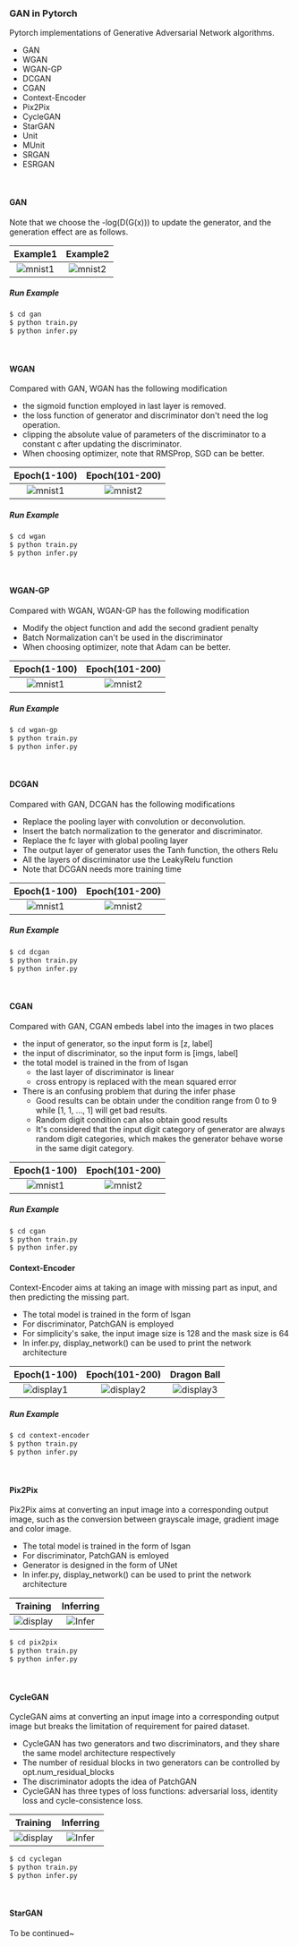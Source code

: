 ### GAN in Pytorch

Pytorch implementations of Generative Adversarial Network algorithms. 

* GAN
* WGAN
* WGAN-GP
* DCGAN
* CGAN
* Context-Encoder
* Pix2Pix
* CycleGAN
* StarGAN
* Unit
* MUnit
* SRGAN
* ESRGAN

&emsp;

#### GAN

Note that we choose the -log(D(G(x))) to update the generator, and the generation effect are as follows.

|             Example1             |             Example2             |
| :------------------------------: | :------------------------------: |
| ![mnist1](gan/images/mnist1.gif) | ![mnist2](gan/images/mnist2.gif) |

##### Run Example

```bash
$ cd gan
$ python train.py
$ python infer.py
```

&emsp;

#### WGAN

Compared with GAN, WGAN has the following modification

* the sigmoid function employed in last layer is removed.
* the loss function of generator and discriminator don't need the log operation.
* clipping the absolute value of  parameters of the discriminator to a constant c after updating the discriminator.
* When choosing optimizer, note that RMSProp, SGD can be better.

|             Epoch(1-100)             |             Epoch(101-200)             |
| :------------------------------: | :------------------------------: |
| ![mnist1](wgan/images/mnist1.gif) | ![mnist2](wgan/images/mnist2.gif) |

##### Run Example

```bash
$ cd wgan
$ python train.py
$ python infer.py
```

&emsp;

#### WGAN-GP

Compared with WGAN, WGAN-GP has the following modification
* Modify the object function and add the second gradient penalty
* Batch Normalization can't be used in the discriminator
* When choosing optimizer, note that Adam can be better.

|             Epoch(1-100)             |             Epoch(101-200)             |
| :------------------------------: | :------------------------------: |
| ![mnist1](wgan-gp/images/mnist1.gif) | ![mnist2](wgan-gp/images/mnist2.gif) |

##### Run Example

```bash
$ cd wgan-gp
$ python train.py
$ python infer.py
```

&emsp;

#### DCGAN
Compared with GAN, DCGAN has the following modifications
* Replace the pooling layer with convolution or deconvolution.
* Insert the batch normalization to the generator and discriminator.
* Replace the fc layer with global pooling layer
* The output layer of generator uses the Tanh function, the others Relu
* All the layers of discriminator use the LeakyRelu function
* Note that DCGAN needs more training time

|             Epoch(1-100)             |             Epoch(101-200)             |
| :------------------------------: | :------------------------------: |
| ![mnist1](dcgan/images/mnist1.gif) | ![mnist2](dcgan/images/mnist2.gif) |

##### Run Example

```bash
$ cd dcgan
$ python train.py
$ python infer.py
```

&emsp;

#### CGAN
Compared with GAN, CGAN embeds label into the images in two places
* the input of generator, so the input form is [z, label]
* the input of discriminator, so the input form is [imgs, label]
* the total model is trained in the from of lsgan
  * the last layer of discriminator is linear
  * cross entropy is replaced with the mean squared error
* There is an confusing problem that during the infer phase
  * Good results can be obtain under the condition range from 0 to 9 while [1, 1, ..., 1] will get bad results.
  * Random digit condition can also obtain good results
  * It's considered that the input digit category of generator are always random digit categories, which makes the generator behave worse in the same digit category.

|             Epoch(1-100)             |             Epoch(101-200)             |
| :------------------------------: | :------------------------------: |
| ![mnist1](cgan/images/mnist1.gif)| ![mnist2](cgan/images/mnist2.gif) |

##### Run Example

```bash
$ cd cgan
$ python train.py
$ python infer.py
```

#### Context-Encoder
Context-Encoder aims at taking an image with missing part as input, and then predicting the missing part.
* The total model is trained in the form of lsgan
* For discriminator, PatchGAN is employed
* For simplicity's sake, the input image size is 128 and the mask size is 64
* In infer.py, display_network() can be used to print the network architecture

|             Epoch(1-100)             |             Epoch(101-200)             |             Dragon Ball             |
| :------------------------------: | :------------------------------: | :------------------------------: |
| ![display1](context-encoder/images/display1.gif)| ![display2](context-encoder/images/display2.gif) | ![display3](context-encoder/images/display3.png) |

##### Run Example

```bash
$ cd context-encoder
$ python train.py
$ python infer.py
```

&emsp;

#### Pix2Pix
Pix2Pix aims at converting an input image into a corresponding output image, such as the conversion between grayscale image, gradient image and color image.
* The total model is trained in the form of lsgan
* For discriminator, PatchGAN is emloyed
* Generator is designed in the form of UNet
* In infer.py, display_network() can be used to print the network architecture

|             Training             |             Inferring             | 
| :------------------------------: | :------------------------------: |
| ![display](pix2pix/images/display1.gif)| ![Infer](pix2pix/images/infer1.png) |

```bash
$ cd pix2pix
$ python train.py
$ python infer.py
```

&emsp;

#### CycleGAN
CycleGAN aims at converting an input image into a corresponding output image but breaks the limitation of requirement for paired dataset.
* CycleGAN has two generators and two discriminators, and they share the same model architecture respectively
* The number of residual blocks in two generators can be controlled by opt.num_residual_blocks
* The discriminator adopts the idea of PatchGAN
* CycleGAN has three types of loss functions: adversarial loss, identity loss and cycle-consistence loss.

|             Training             |             Inferring             | 
| :------------------------------: | :------------------------------: |
| ![display](cyclegan/images/display.gif)| ![Infer](cyclegan/images/result.png) |

```bash
$ cd cyclegan
$ python train.py
$ python infer.py
```

&emsp;

#### StarGAN
To be continued~